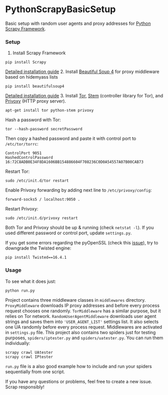 # PythonScrapyBasicSetup
Basic setup with random user agents and proxy addresses for [Python Scrapy Framework](http://scrapy.org/).

### Setup
1. Install Scrapy Framework

  ```
  pip install Scrapy
  ```
  [Detailed installation guide](https://doc.scrapy.org/en/1.3/intro/install.html)
2. Install [Beautiful Soup 4](https://www.crummy.com/software/BeautifulSoup) for proxy middleware based on hidemyass lists

  ```
  pip install beautifulsoup4
  ```
  [Detailed installation guide](https://www.crummy.com/software/BeautifulSoup/bs4/doc/#installing-beautiful-soup)
3. Install [Tor](https://www.torproject.org/), [Stem](https://stem.torproject.org/) (controller library for Tor), and [Privoxy](https://www.privoxy.org/) (HTTP proxy server).

  ```
  apt-get install tor python-stem privoxy
  ```
  Hash a password with Tor:
  ```
  tor --hash-password secretPassword
  ```
  Then copy a hashed password and paste it with control port to ```/etc/tor/torrc```:
  ```
  ControlPort 9051
  HashedControlPassword 16:72C8ADB0E34F8DA1606BB154886604F708236C0D0A54557A07B00CAB73
  ```
  Restart Tor:
  ```
  sudo /etc/init.d/tor restart
  ```
  Enable Privoxy forwarding by adding next line to ```/etc/privoxy/config```:
  ```
  forward-socks5 / localhost:9050 .
  ```
  Restart Privoxy:
  ```
  sudo /etc/init.d/privoxy restart
  ```
  Both Tor and Privoxy should be up & running (check ```netstat -l```). If you used different password or control port, update ```settings.py```.

If you get some errors regarding the pyOpenSSL (check this [issue](https://github.com/scrapy/scrapy/issues/2473)), try to downgrade the Twisted engine:
  ```
  pip install Twisted==16.4.1
  ```

### Usage
To see what it does just:
  ```
  python run.py
  ```
Project contains three middleware classes in ```middlewares``` directory. ```ProxyMiddleware``` downloads IP proxy addresses and before every process request chooses one randomly. ```TorMiddleware``` has a similar purpose, but it relies on Tor network.  ```RandomUserAgentMiddleware``` downloads user agent strings and saves them into  ```'USER_AGENT_LIST'``` settings list. It also selects one UA randomly before every process request. Middlewares are activated in ```settings.py``` file.
This project also contains two spiders just for testing purposes, ```spiders/iptester.py``` and ```spiders/uatester.py```. You can run them individually:
```
scrapy crawl UAtester
scrapy crawl IPtester
```
```run.py``` file is a also good example how to include and run your spiders sequentially from one script.

If you have any questions or problems, feel free to create a new issue.
Scrap responsibly!
